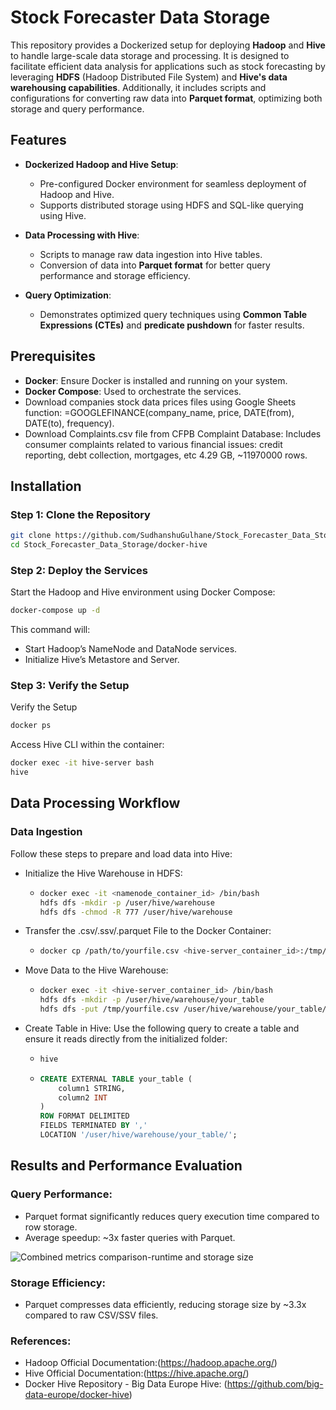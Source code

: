 # Stock Forecaster Data Storage

This repository provides a Dockerized setup for deploying **Hadoop** and **Hive** to handle large-scale data storage and processing. It is designed to facilitate efficient data analysis for applications such as stock forecasting by leveraging **HDFS** (Hadoop Distributed File System) and **Hive's data warehousing capabilities**. Additionally, it includes scripts and configurations for converting raw data into **Parquet format**, optimizing both storage and query performance.

## Features

- **Dockerized Hadoop and Hive Setup**:
  - Pre-configured Docker environment for seamless deployment of Hadoop and Hive.
  - Supports distributed storage using HDFS and SQL-like querying using Hive.

- **Data Processing with Hive**:
  - Scripts to manage raw data ingestion into Hive tables.
  - Conversion of data into **Parquet format** for better query performance and storage efficiency.

- **Query Optimization**:
  - Demonstrates optimized query techniques using **Common Table Expressions (CTEs)** and **predicate pushdown** for faster results.

## Prerequisites

- **Docker**: Ensure Docker is installed and running on your system.
- **Docker Compose**: Used to orchestrate the services.
- Download companies stock data prices files using Google Sheets function: =GOOGLEFINANCE(company_name, price, DATE(from), DATE(to), frequency).
- Download Complaints.csv file from CFPB Complaint Database: Includes consumer complaints related to various financial issues: credit reporting, debt collection, mortgages, etc 4.29 GB, ~11970000 rows.

## Installation

### Step 1: Clone the Repository

```bash
git clone https://github.com/SudhanshuGulhane/Stock_Forecaster_Data_Storage.git
cd Stock_Forecaster_Data_Storage/docker-hive
```
### Step 2: Deploy the Services
Start the Hadoop and Hive environment using Docker Compose:

```bash
docker-compose up -d
```
This command will:
- Start Hadoop’s NameNode and DataNode services.
- Initialize Hive’s Metastore and Server.

### Step 3: Verify the Setup
Verify the Setup
```bash
docker ps
```

Access Hive CLI within the container:
```bash
docker exec -it hive-server bash
hive
```

## Data Processing Workflow

### Data Ingestion
Follow these steps to prepare and load data into Hive:

- Initialize the Hive Warehouse in HDFS:
  - ```bash
    docker exec -it <namenode_container_id> /bin/bash
    hdfs dfs -mkdir -p /user/hive/warehouse
    hdfs dfs -chmod -R 777 /user/hive/warehouse
    ```
- Transfer the .csv/.ssv/.parquet File to the Docker Container:
  - ```bash
    docker cp /path/to/yourfile.csv <hive-server_container_id>:/tmp/yourfile.csv
    ```
- Move Data to the Hive Warehouse:
  - ```bash
    docker exec -it <hive-server_container_id> /bin/bash
    hdfs dfs -mkdir -p /user/hive/warehouse/your_table
    hdfs dfs -put /tmp/yourfile.csv /user/hive/warehouse/your_table/
    ```
- Create Table in Hive: Use the following query to create a table and ensure it reads directly from the initialized folder:
  - ```bash
    hive
    ```
  - ```sql
    CREATE EXTERNAL TABLE your_table (
        column1 STRING,
        column2 INT
    )
    ROW FORMAT DELIMITED
    FIELDS TERMINATED BY ','
    LOCATION '/user/hive/warehouse/your_table/';

## Results and Performance Evaluation

### Query Performance:
- Parquet format significantly reduces query execution time compared to row storage.
- Average speedup: ~3x faster queries with Parquet.

![Combined metrics comparison-runtime and storage size](https://github.com/user-attachments/assets/4ef0b30e-c728-407d-91d9-8f38a5be37d1)

### Storage Efficiency:
- Parquet compresses data efficiently, reducing storage size by ~3.3x compared to raw CSV/SSV files.

### References:
- Hadoop Official Documentation:(https://hadoop.apache.org/)
- Hive Official Documentation:(https://hive.apache.org/)
- Docker Hive Repository - Big Data Europe Hive: (https://github.com/big-data-europe/docker-hive)
